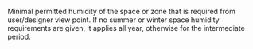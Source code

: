 Minimal permitted humidity of the space or zone that is required from user/designer view point.  If no summer or winter space humidity requirements are given, it applies all year, otherwise for the intermediate period.
